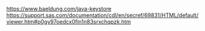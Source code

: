 https://www.baeldung.com/java-keystore
https://support.sas.com/documentation/cdl/en/secref/69831/HTML/default/viewer.htm#p0gy97oedcx0fin1n83srxchqpzk.htm